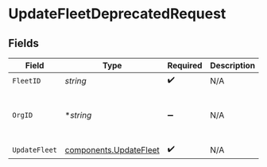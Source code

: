 # UpdateFleetDeprecatedRequest


## Fields

| Field                                                            | Type                                                             | Required                                                         | Description                                                      | Example                                                          |
| ---------------------------------------------------------------- | ---------------------------------------------------------------- | ---------------------------------------------------------------- | ---------------------------------------------------------------- | ---------------------------------------------------------------- |
| `FleetID`                                                        | *string*                                                         | :heavy_check_mark:                                               | N/A                                                              |                                                                  |
| `OrgID`                                                          | **string*                                                        | :heavy_minus_sign:                                               | N/A                                                              | org-6f706e83-0ec1-437a-9a46-7d4281eb2f39                         |
| `UpdateFleet`                                                    | [components.UpdateFleet](../../models/components/updatefleet.md) | :heavy_check_mark:                                               | N/A                                                              |                                                                  |